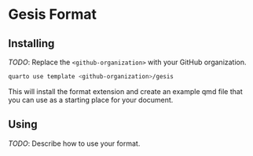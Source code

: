 # Gesis Format

## Installing

_TODO_: Replace the `<github-organization>` with your GitHub organization.

```bash
quarto use template <github-organization>/gesis
```

This will install the format extension and create an example qmd file
that you can use as a starting place for your document.

## Using

_TODO_: Describe how to use your format.

